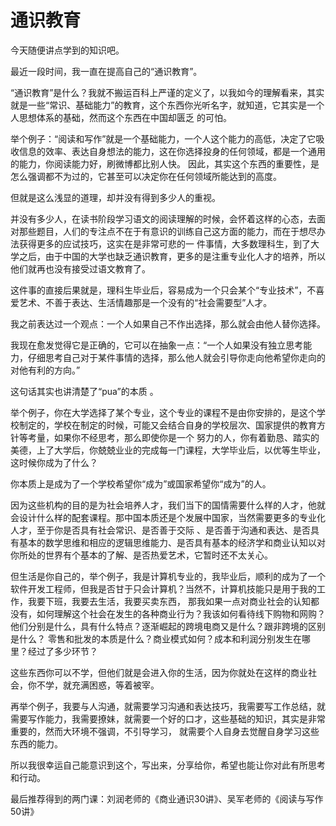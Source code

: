 # 通识教育

今天随便讲点学到的知识吧。

最近一段时间，我一直在提高自己的“通识教育”。

“通识教育”是什么？我就不搬运百科上严谨的定义了，以我如今的理解看来，其实就是一些“常识、基础能力”的教育，这个东西你光听名字，就知道，它其实是一个人思想体系的基础，然而这个东西在中国却匮乏
的可怕。

举个例子：“阅读和写作”就是一个基础能力，一个人这个能力的高低，决定了它吸收信息的效率、表达自身想法的能力，这在你选择投身的任何领域，都是一个通用的能力，你阅读能力好，刷微博都比别人快。
因此，其实这个东西的重要性，是怎么强调都不为过的，它甚至可以决定你在任何领域所能达到的高度。

但就是这么浅显的道理，却并没有得到多少人的重视。

并没有多少人，在读书阶段学习语文的阅读理解的时候，会怀着这样的心态，去面对那些题目，人们的专注点不在于有意识的训练自己这方面的能力，而在于想尽办法获得更多的应试技巧，这实在是非常可悲的一
件事情，大多数理科生，到了大学之后，由于中国的大学也缺乏通识教育，更多的是注重专业化人才的培养，所以他们就再也没有接受过语文教育了。

这件事的直接后果就是，理科生毕业后，容易成为一个只会某个“专业技术”，不喜爱艺术、不善于表达、生活情趣那是一个没有的“社会需要型”人才。

我之前表达过一个观点：一个人如果自己不作出选择，那么就会由他人替你选择。

我现在愈发觉得它是正确的，它可以在抽象一点：“一个人如果没有独立思考能力，仔细思考自己对于某件事情的选择，那么他人就会引导你走向他希望你走向的对他有利的方向。”

这句话其实也讲清楚了“pua”的本质 。

举个例子，你在大学选择了某个专业，这个专业的课程不是由你安排的，是这个学校制定的，学校在制定的时候，可能又会结合自身的学校层次、国家提供的教育方针等考量，如果你不经思考，那么即使你是一个
努力的人，你有着勤恳、踏实的美德，上了大学后，你兢兢业业的完成每一门课程，大学毕业后，以优等生毕业，这时候你成为了什么？

你本质上是成为了一个学校希望你“成为”或国家希望你“成为”的人。

因为这些机构的目的是为社会培养人才，我们当下的国情需要什么样的人才，他就会设计什么样的配套课程。那中国本质还是个发展中国家，当然需要更多的专业化人才，至于你是否具有社会常识、是否善于交际
、是否善于沟通和表达、是否具有基本的数学思维和相应的逻辑思维能力、是否具有基本的经济学和商业认知以对你所处的世界有个基本的了解、是否热爱艺术，它暂时还不太关心。

但生活是你自己的，举个例子，我是计算机专业的，我毕业后，顺利的成为了一个软件开发工程师，但我是否甘于只会计算机？当然不，计算机技能只是用于我的工作，我要下班，我要去生活，我要买卖东西，
那我如果一点对商业社会的认知都没有，如何理解这个社会在发生的各种商业行为？我该如何看待线下购物和网购？他们分别是什么，具有什么特点？逐渐崛起的跨境电商又是什么？跟非跨境的区别是什么？
零售和批发的本质是什么？商业模式如何？成本和利润分别发生在哪里？经过了多少环节？

这些东西你可以不学，但他们就是会进入你的生活，因为你就处在这样的商业社会，你不学，就充满困惑，等着被宰。

再举个例子，我要与人沟通，就需要学习沟通和表达技巧，我需要写工作总结，就需要写作能力，我需要撩妹，就需要一个好的口才，这些基础的知识，其实是非常重要的，然而大环境不强调，不引导学习，
就需要个人自身去觉醒自身学习这些东西的能力。

所以我很幸运自己能意识到这个，写出来，分享给你，希望也能让你对此有所思考和行动。

最后推荐得到的两门课：刘润老师的《商业通识30讲》、吴军老师的《阅读与写作50讲》
